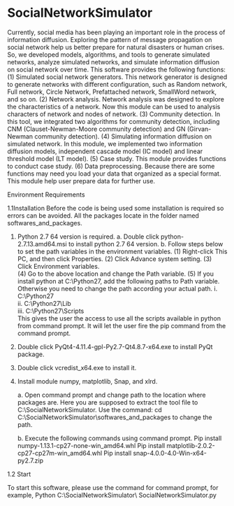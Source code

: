# SocialNetworkSimulator
Currently, social media has been playing an important role in the process of information diffusion. Exploring the pattern of message propagation on social network help us better prepare for natural disasters or human crises. So, we developed models, algorithms, and tools to generate simulated networks, analyze simulated networks, and simulate information diffusion on social network over time. This software provides the following functions: (1) Simulated social network generators. This network generator is designed to generate networks with different configuration, such as Random network, Full network, Circle Network, Prefattached network, SmallWord network, and so on. (2) Network analysis. Network analysis was designed to explore the characteristics of a network. Now this module can be used to analysis characters of network and nodes of network.  (3) Community detection. In this tool, we integrated two algorithms for community detection, including CNM (Clauset-Newman-Moore community detection) and GN (Girvan-Newman community detection).  (4) Simulating information diffusion on simulated network. In this module, we implemented two information diffusion models, independent cascade model (IC model) and linear threshold model (LT model).  (5) Case study. This module provides functions to conduct case study.  (6) Data preprocessing. Because there are some functions may need you load your data that organized as a special format. This module help user prepare data for further use.

Environment Requirements

1.1Installation
Before the code is being used some installation is required so errors can be avoided. All the packages locate in the folder named softwares_and_packages.
1) Python 2.7 64 version is required.
  a. Double click python-2.7.13.amd64.msi to install python 2.7 64 version.
  b. Follow steps below to set the path variables in the environment variables.
     (1) Right-click This PC, and then click Properties.
     (2) Click Advance system setting.
     (3) Click Environment variables.     
     (4) Go to the above location and change the Path variable.
     (5) If you install python at C:\Python27, add the following paths to Path variable. Otherwise you need to change the path according your actual path.
      i. C:\Python27\
      ii. C:\Python27\Lib\
      iii. C:\Python27\Scripts\
    This gives the user the access to use all the scripts available in python from command prompt. It will let the user fire the pip command from the command prompt.
2) Double click PyQt4-4.11.4-gpl-Py2.7-Qt4.8.7-x64.exe to install PyQt package.
3) Double click vcredist_x64.exe to install it.
4) Install module numpy, matplotlib, Snap, and xlrd.

      a. Open command prompt and change path to the location where packages are. Here you are supposed to extract the tool file to C:\SocialNetworkSimulator. Use the command: 
      cd C:\SocialNetworkSimulator\softwares_and_packages to change the path.
 
      b. Execute the following commands using command prompt.
         Pip install numpy-1.13.1-cp27-none-win_amd64.whl
         Pip install matplotlib-2.0.2-cp27-cp27m-win_amd64.whl
         Pip install snap-4.0.0-4.0-Win-x64-py2.7.zip

1.2 Start

To start this software, please use the command for command prompt, for example, Python C:\SocialNetworkSimulator\ SocialNetworkSimulator.py
